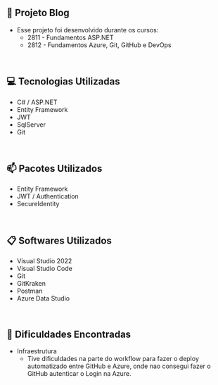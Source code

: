 ## <b>💬 Projeto Blog</b>

* Esse projeto foi desenvolvido durante os cursos:
    * 2811 - Fundamentos ASP.NET
    * 2812 - Fundamentos Azure, Git, GitHub e DevOps

<br/>

## 💻 Tecnologias Utilizadas

* C# / ASP.NET
* Entity Framework
* JWT
* SqlServer
* Git

<br/>

## 📫 Pacotes Utilizados

* Entity Framework
* JWT / Authentication
* SecureIdentity

<br/>

## 📋  Softwares Utilizados

* Visual Studio 2022
* Visual Studio Code
* Git
* GitKraken
* Postman
* Azure Data Studio

<br/>

## 📌 Dificuldades Encontradas

* Infraestrutura
    * Tive dificuldades na parte do workflow para fazer o deploy automatizado entre GitHub e Azure, onde nao consegui fazer o GitHub autenticar o Login na Azure.
